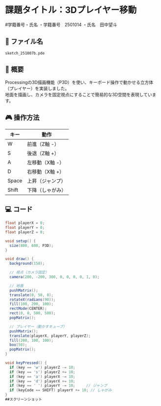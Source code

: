 # 課題タイトル：3Dプレイヤー移動

#学籍番号・氏名
・学籍番号　2501014
・氏名　田中望斗

## 📁 ファイル名
`sketch_251007b.pde`

## 📝 概要
Processingの3D描画機能（P3D）を使い、キーボード操作で動かせる立方体（プレイヤー）を実装しました。  
地面を描画し、カメラを固定視点にすることで簡易的な3D空間を表現しています。

## 🎮 操作方法
| キー | 動作 |
|------|------|
| W | 前進（Z軸 -） |
| S | 後退（Z軸 +） |
| A | 左移動（X軸 -） |
| D | 右移動（X軸 +） |
| Space | 上昇（ジャンプ） |
| Shift | 下降（しゃがみ） |

## 💻 コード
```java
float playerX = 0;
float playerY = 0;
float playerZ = 0;

void setup() {
  size(800, 600, P3D);
}

void draw() {
  background(150);

  // 視点（カメラ固定）
  camera(200, -200, 300, 0, 0, 0, 0, 1, 0);

  // 地面
  pushMatrix();
  translate(0, 50, 0);
  rotateX(radians(90));
  fill(100, 200, 100);
  rectMode(CENTER);
  rect(0, 0, 500, 500);
  popMatrix();

  // プレイヤー（動かすキューブ）
  pushMatrix();
  translate(playerX, playerY, playerZ);
  fill(200, 100, 100);
  box(50);
  popMatrix();
}

void keyPressed() {
  if (key == 'w') playerZ -= 10;
  if (key == 's') playerZ += 10;
  if (key == 'a') playerX -= 10;
  if (key == 'd') playerX += 10;
  if (key == ' ') playerY -= 10;     // ジャンプ
  if (keyCode == SHIFT) playerY += 10; // しゃがみ
}
##スクリーンショット

